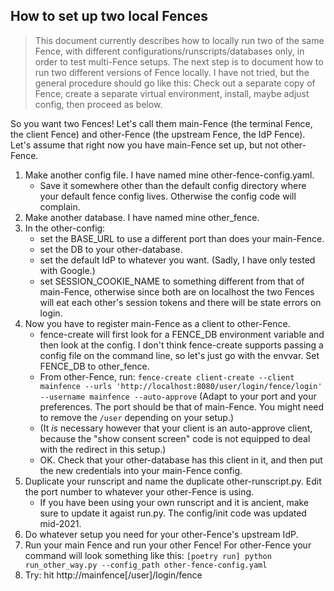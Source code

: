 ## How to set up two local Fences

> This document currently describes how to locally run two of the same Fence,
> with different configurations/runscripts/databases only, in order to test
> multi-Fence setups. The next step is to document how to run two different
> versions of Fence locally. I have not tried, but the general procedure
> should go like this: Check out a separate copy of Fence, create a separate
> virtual environment, install, maybe adjust config, then proceed as below.

So you want two Fences! Let's call them main-Fence (the terminal Fence, the
client Fence) and other-Fence (the upstream Fence, the IdP Fence). Let's assume
that right now you have main-Fence set up, but not other-Fence.

1. Make another config file. I have named mine other-fence-config.yaml.
   - Save it somewhere other than the default config directory where your
     default fence config lives. Otherwise the config code will complain.
1. Make another database. I have named mine other_fence.
1. In the other-config:
   - set the BASE_URL to use a different port than does your main-Fence.
   - set the DB to your other-database.
   - set the default IdP to whatever you want. (Sadly, I have only tested with Google.)
   - set SESSION_COOKIE_NAME to something different from that of main-Fence,
     otherwise since both are on localhost the two Fences will eat each other's
     session tokens and there will be state errors on login.
1. Now you have to register main-Fence as a client to other-Fence.
   - fence-create will first look for a FENCE_DB environment variable and then
     look at the config. I don't think fence-create supports passing a config
     file on the command line, so let's just go with the envvar.
     Set FENCE_DB to other_fence.
   - From other-Fence, run:
     `fence-create client-create --client mainfence --urls
     'http://localhost:8080/user/login/fence/login' --username mainfence
     --auto-approve`
     (Adapt to your port and your preferences. The port should be
     that of main-Fence. You might need to remove the `/user` depending
     on your setup.)
   - (It _is_ necessary however that your client is an auto-approve client,
     because the "show consent screen" code is not equipped to deal with
     the redirect in this setup.)
   - OK. Check that your other-database has this client in it, and then put the
     new credentials into your main-Fence config.
1. Duplicate your runscript and name the duplicate other-runscript.py. Edit the
   port number to whatever your other-Fence is using.
   - If you have been using your own runscript and it is ancient, make sure to
     update it agaist run.py. The config/init code was updated mid-2021.
1. Do whatever setup you need for your other-Fence's upstream IdP.
1. Run your main Fence and run your other Fence!
   For other-Fence your command will look something like this:
   `[poetry run] python run_other_way.py --config_path other-fence-config.yaml`
1. Try: hit http://mainfence[/user]/login/fence

